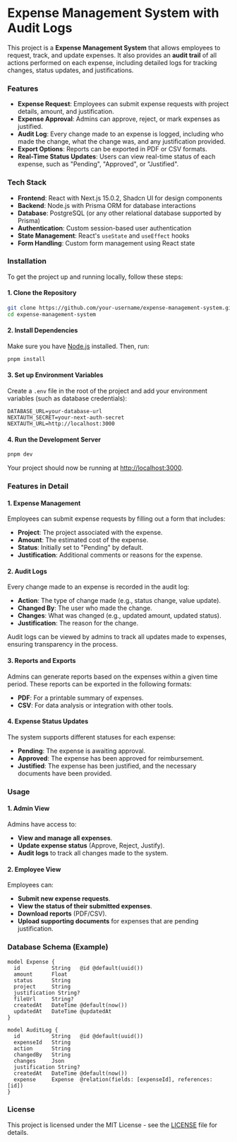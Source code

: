 
# Expense Management System with Audit Logs

This project is a **Expense Management System** that allows employees to request, track, and update expenses. It also provides an **audit trail** of all actions performed on each expense, including detailed logs for tracking changes, status updates, and justifications.

### Features
- **Expense Request**: Employees can submit expense requests with project details, amount, and justification.
- **Expense Approval**: Admins can approve, reject, or mark expenses as justified.
- **Audit Log**: Every change made to an expense is logged, including who made the change, what the change was, and any justification provided.
- **Export Options**: Reports can be exported in PDF or CSV formats.
- **Real-Time Status Updates**: Users can view real-time status of each expense, such as "Pending", "Approved", or "Justified".

### Tech Stack
- **Frontend**: React with Next.js 15.0.2, Shadcn UI for design components
- **Backend**: Node.js with Prisma ORM for database interactions
- **Database**: PostgreSQL (or any other relational database supported by Prisma)
- **Authentication**: Custom session-based user authentication
- **State Management**: React's `useState` and `useEffect` hooks
- **Form Handling**: Custom form management using React state

### Installation

To get the project up and running locally, follow these steps:

#### 1. Clone the Repository

```bash
git clone https://github.com/your-username/expense-management-system.git
cd expense-management-system
```

#### 2. Install Dependencies

Make sure you have [Node.js](https://nodejs.org/) installed. Then, run:

```bash
pnpm install
```

#### 3. Set up Environment Variables

Create a `.env` file in the root of the project and add your environment variables (such as database credentials):

```env
DATABASE_URL=your-database-url
NEXTAUTH_SECRET=your-next-auth-secret
NEXTAUTH_URL=http://localhost:3000
```

#### 4. Run the Development Server

```bash
pnpm dev
```

Your project should now be running at [http://localhost:3000](http://localhost:3000).

### Features in Detail

#### 1. **Expense Management**

Employees can submit expense requests by filling out a form that includes:
- **Project**: The project associated with the expense.
- **Amount**: The estimated cost of the expense.
- **Status**: Initially set to "Pending" by default.
- **Justification**: Additional comments or reasons for the expense.

#### 2. **Audit Logs**

Every change made to an expense is recorded in the audit log:
- **Action**: The type of change made (e.g., status change, value update).
- **Changed By**: The user who made the change.
- **Changes**: What was changed (e.g., updated amount, updated status).
- **Justification**: The reason for the change.

Audit logs can be viewed by admins to track all updates made to expenses, ensuring transparency in the process.

#### 3. **Reports and Exports**

Admins can generate reports based on the expenses within a given time period. These reports can be exported in the following formats:
- **PDF**: For a printable summary of expenses.
- **CSV**: For data analysis or integration with other tools.

#### 4. **Expense Status Updates**

The system supports different statuses for each expense:
- **Pending**: The expense is awaiting approval.
- **Approved**: The expense has been approved for reimbursement.
- **Justified**: The expense has been justified, and the necessary documents have been provided.

### Usage

#### 1. **Admin View**

Admins have access to:
- **View and manage all expenses**.
- **Update expense status** (Approve, Reject, Justify).
- **Audit logs** to track all changes made to the system.

#### 2. **Employee View**

Employees can:
- **Submit new expense requests**.
- **View the status of their submitted expenses**.
- **Download reports** (PDF/CSV).
- **Upload supporting documents** for expenses that are pending justification.

### Database Schema (Example)

```prisma
model Expense {
  id          String   @id @default(uuid())
  amount      Float
  status      String
  project     String
  justification String?
  fileUrl     String?
  createdAt   DateTime @default(now())
  updatedAt   DateTime @updatedAt
}

model AuditLog {
  id          String   @id @default(uuid())
  expenseId   String
  action      String
  changedBy   String
  changes     Json
  justification String?
  createdAt   DateTime @default(now())
  expense     Expense  @relation(fields: [expenseId], references: [id])
}
```

### License

This project is licensed under the MIT License - see the [LICENSE](LICENSE) file for details.
